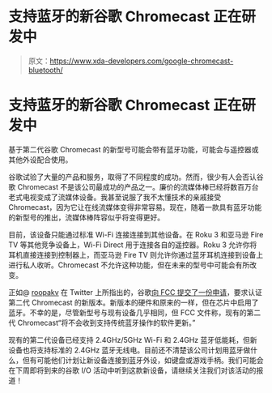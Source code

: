 # 支持蓝牙的新谷歌 Chromecast 正在研发中

> 原文：<https://www.xda-developers.com/google-chromecast-bluetooth/>

# 支持蓝牙的新谷歌 Chromecast 正在研发中

基于第二代谷歌 Chromecast 的新型号可能会带有蓝牙功能，可能会与遥控器或其他外设配合使用。

谷歌试验了大量的产品和服务，取得了不同程度的成功。然而，很少有人会否认谷歌 Chromecast 不是该公司最成功的产品之一。廉价的流媒体棒已经将数百万台老式电视变成了流媒体设备。我甚至说服了我不太懂技术的亲戚接受 Chromecast，因为它让在线流媒体变得非常容易。现在，随着一款具有蓝牙功能的新型号的推出，流媒体棒阵容似乎将变得更好。

目前，该设备只能通过标准 Wi-Fi 连接连接到其他设备。在 Roku 3 和亚马逊 Fire TV 等其他竞争设备上，Wi-Fi Direct 用于连接各自的遥控器。Roku 3 允许你将耳机直接连接到控制器上，而亚马逊 Fire TV 则允许你通过蓝牙耳机连接到设备上进行私人收听。Chromecast 不允许这种功能，但在未来的型号中可能会有所改变。

正如@ [roopakv](https://twitter.com/roopakv/status/992557315554344960) 在 Twitter 上所指出的，谷歌[向 FCC 提交了一份申请](https://fccid.io/A4RNC2-6A5B)，要求认证第二代 Chromecast 的新版本。新版本的硬件和原来的一样，但在芯片中启用了蓝牙。不幸的是，尽管新型号与现有设备几乎相同，但 FCC 文件称，现有的第二代 Chromecast“将不会收到支持传统蓝牙操作的软件更新。”

现有的第二代设备已经支持 2.4GHz/5GHz Wi-Fi 和 2.4GHz 蓝牙低能耗，但新设备也将支持标准的 2.4GHz 蓝牙无线电。目前还不清楚该公司计划用蓝牙做什么，但有可能他们计划让新设备连接到蓝牙外设，如键盘或游戏手柄。我们可能会在下周即将到来的谷歌 I/O 活动中听到这款新设备，请继续关注我们对该活动的报道！